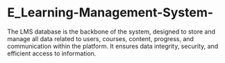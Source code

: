 # E_Learning-Management-System-
The LMS database is the backbone of the system, designed to store and manage all data related to users, courses, content, progress, and communication within the platform. It ensures data integrity, security, and efficient access to information.
